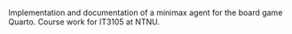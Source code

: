 Implementation and documentation of a minimax agent for the board game Quarto. Course work for IT3105 at NTNU.
